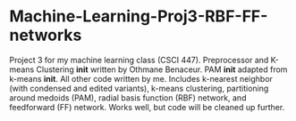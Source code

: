 # Machine-Learning-Proj3-RBF-FF-networks
Project 3 for my machine learning class (CSCI 447). Preprocessor and K-means Clustering __init__ written by Othmane Benaceur. PAM __init__ adapted from k-means __init__. All other code written by me. Includes k-nearest neighbor (with condensed and edited variants), k-means clustering, partitioning around medoids (PAM), radial basis function (RBF) network, and feedforward (FF) network.
Works well, but code will be cleaned up further.
